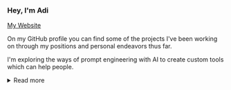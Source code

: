 ### Hey, I'm Adi

[My Website](https://o-79.github.io/)

On my GitHub profile you can find some of the projects I've been working on through my positions and personal endeavors thus far.

I'm exploring the ways of prompt engineering with AI to create custom tools which can help people.

<details>
 <summary>Read more</summary>
 <pre>
 ^__^
 (oo)\_______
 (__)\       )\/\
     ||----w |
     ||     ||</pre>
</details>

